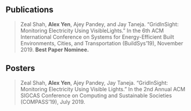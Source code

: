 ## Publications

>Zeal Shah, **Alex Yen**, Ajey Pandey, and Jay Taneja. “GridInSight: Monitoring Electricity Using VisibleLights.” In the 6th ACM International Conference on Systems for Energy-Efficient Built Environments, Cities, and Transportation (BuildSys’19), November 2019. **Best Paper Nominee.**

## Posters

>Zeal Shah, **Alex Yen**, Ajey Pandey, Jay Taneja. “GridInSight: Monitoring Electricity Using Visible Lights.” In the 2nd Annual ACM SIGCAS Conference on Computing and Sustainable Societies (COMPASS’19), July 2019.